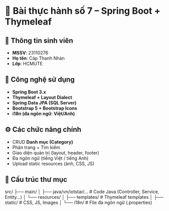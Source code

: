 # 📝 Bài thực hành số 7 – Spring Boot + Thymeleaf

## 📌 Thông tin sinh viên
- **MSSV**: 23110276  
- **Họ tên**: Cáp Thanh Nhàn  
- **Lớp**: HCMUTE  

## 🚀 Công nghệ sử dụng
- **Spring Boot 3.x**
- **Thymeleaf + Layout Dialect**
- **Spring Data JPA (SQL Server)**
- **Bootstrap 5 + Bootstrap Icons**
- **i18n (đa ngôn ngữ: Việt/Anh)**

## ⚙️ Các chức năng chính
- CRUD **Danh mục (Category)**
- Phân trang + Tìm kiếm
- Giao diện quản trị (layout, header, footer)
- Đa ngôn ngữ (tiếng Việt / tiếng Anh)
- Upload static resources (ảnh, CSS, JS)

## 📂 Cấu trúc thư mục
src/
├── main/
│ ├── java/vn/iotstar/... # Code Java (Controller, Service, Entity…)
│ └── resources/
│ ├── templates/ # Thymeleaf templates
│ ├── static/ # CSS, JS, Images
│ └── i18n/ # File đa ngôn ngữ (.properties)
